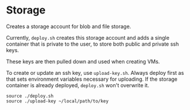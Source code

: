 # Storage

Creates a storage account for blob and file storage.

Currently, `deploy.sh` creates this storage account and adds a single container that is private to the user, to store both public and private ssh keys.

These keys are then pulled down and used when creating VMs.

To create or update an ssh key, use `upload-key.sh`. Always deploy first as that sets environment variables necessary for uploading. If the storage container is already deployed, `deploy.sh` won't overwrite it.

```(bash)
source ./deploy.sh
source ./upload-key ~/local/path/to/key
```
